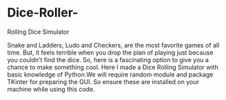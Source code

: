 # Dice-Roller-
Rolling Dice Simulator

Snake and Ladders, Ludo and Checkers, are the most favorite games of all time. But, it feels terrible when you drop the plan of playing just because you couldn’t find the dice.
So, here is a fascinating option to give you a chance to make something cool. Here I made a Dice Rolling Simulator with basic knowledge of Python.We will require random module and  package TKinter for preparing the GUI.
So ensure these are installed on your machine while using this code.
